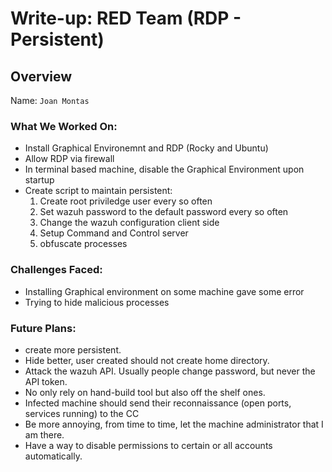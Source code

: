 # Write-up: RED Team (RDP - Persistent)

## Overview
Name: `Joan Montas`

### What We Worked On:
- Install Graphical Environemnt and RDP (Rocky and Ubuntu)
- Allow RDP via firewall
- In terminal based machine, disable the Graphical Environment upon startup
- Create script to maintain persistent:
    1) Create root priviledge user every so often
    2) Set wazuh password to the default password every so often
    3) Change the wazuh configuration client side
    4) Setup Command and Control server
    5) obfuscate processes

### Challenges Faced:
- Installing Graphical environment on some machine gave some error
- Trying to hide malicious processes

### Future Plans:
- create more persistent.
- Hide better, user created should not create home directory.
- Attack the wazuh API. Usually people change password, but never the API token.
- No only rely on hand-build tool but also off the shelf ones.
- Infected machine should send their reconnaissance (open ports, services running) to the CC
- Be more annoying, from time to time, let the machine administrator that I am there.
- Have a way to disable permissions to certain or all accounts automatically.
